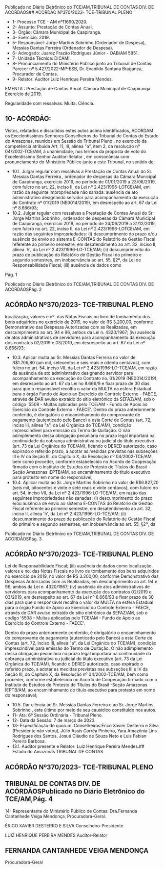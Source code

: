 Publicado  no  Diário  Eletrônico do TCE/AM,TRIBUNAL DE CONTAS DIV. DE ACÓRDÃOS## ACÓRDÃO Nº370/2023- TCE-TRIBUNAL PLENO

- 1- Processo TCE - AM nº11690/2020.
- 2- Assunto: Prestação de Contas Anual.
- 3- Órgão: Câmara Municipal de Caapiranga.
- 4- Exercício: 2019.
- 5- Responsável: Jorge  Martins  Sobrinho  (Ordenador  de  Despesa),  Messias  Dantas Ferreira (Ordenador de Despesa).
- 6- Advogado: Juarez Frazão Rodrigues Júnior - OAB/AM 5851.
- 7- Unidade Técnica: DICAMI.
- 8- Pronunciamento  do  Ministério  Público  junto  ao  Tribunal  de  Contas: Parecer  nº 5.427/2022-MP-ESB, Dr. Evanildo Santana Bragança, Procurador de Contas.
- 9- Relator: Auditor Luiz Henrique Pereira Mendes.

EMENTA : Prestação  de  Contas  Anual. Câmara Municipal de Caapiranga. Exercício de 2019.

Regularidade com ressalvas. Multa. Ciência.

## 10-  ACÓRDÃO:

Vistos, relatados e discutidos estes autos acima identificados, ACORDAM os Excelentíssimos Senhores Conselheiros do Tribunal de Contas do Estado do Amazonas, reunidos em Sessão do Tribunal Pleno , no exercício da competência atribuída Art. 11, III, alínea  "a",  item  2,  da  resolução  nº  04/2002-TCE/AM, à  unanimidade, nos  termos  da proposta  de  voto  do  Excelentíssimo  Senhor  Auditor-Relator , em  consonância com pronunciamento do Ministério Público junto a este Tribunal, no sentido de:

- 10.1. Julgar regular com ressalvas a  Prestação de Contas Anual do Sr. Messias  Dantas  Ferreira , ordenador de despesas  da Câmara Municipal de Caapiranga, exercício 2019, no período de 01/01/2019 a 23/06/2019, com fulcro no art. 22, inciso II, da Lei nº 2.423/1996-LOTCE/AM, em razão da seguinte impropriedade não sanada: ausência de ato administrativo designando servidor para acompanhamento da execução do Contrato nº 01/2019 (NE0014/2019), em desrespeito ao art. 67 da Lei nº 8.666/93;
- 10.2. Julgar regular com ressalvas a  Prestação de Contas Anual do Sr. Jorge Martins Sobrinho , ordenador de despesas da Câmara Municipal de Caapiranga, exercício 2019, no período de 24/06/2019 a 31/12/2019, com fulcro no art. 22, inciso II, da Lei nº 2.423/1996-LOTCE/AM, em razão das seguintes impropriedades: (i) descumprimento do prazo e/ou ausência de envio ao sistema E-CONTAS do Relatório de Gestão Fiscal referente ao primeiro semestre, em desatendimento ao art. 32, inciso II, alínea 'h', da Lei nº 2.423/1996-LO-TCE/AM; (ii) descumprimento  do  prazo  de  publicação  do  Relatório  de  Gestão Fiscal do primeiro e segundo semestres, em inobservância ao art. 55, §2º, da Lei de Responsabilidade Fiscal; (iii) ausência de dados como

Pág. 1

Publicado  no  Diário  Eletrônico do TCE/AM,TRIBUNAL DE CONTAS DIV. DE ACÓRDÃOSPág. 2

## ACÓRDÃO Nº370/2023- TCE-TRIBUNAL PLENO

localização, valores e nº. das Notas Fiscais no livro de tombamento dos bens adquiridos no exercício de 2019, no valor de RS 3.200,00, conforme Demonstrativo das Despesas Autorizadas com as Realizadas,  em  descumprimento  ao  art.  94  e  96,  ambos  da  Lei  n. 4320/1967;  (iv)  ausência  de  atos  administrativos  de  servidores  para acompanhamento da execução dos contratos 02/2019 e 03/2019, em desrespeito ao art. 67 da Lei nº 8.666/93;

- 10.3. Aplicar multa ao Sr. Messias Dantas Ferreira no valor de R$1.706,80 (um mil, setecentos e seis reais e oitenta centavos), com fulcro no art. 54, inciso VII, da Lei nº 2.423/1996-LO-TCE/AM, em razão da ausência de  ato  administrativo  designando  servidor  para  acompanhamento  da execução do Contrato no. 01/2019 (NE0014/2019), em desrespeito ao art. 67  da  Lei  no  8.666/9  e  fixar prazo  de 30  dias para  que  o responsável recolha o valor da MULTA na esfera Estadual para o órgão Fundo de Apoio ao Exercício do Controle Externo - FAECE, através de DAR avulso extraído  do  sítio  eletrônico  da  SEFAZ/AM,  sob  o  código '5508 - Multas aplicadas pelo TCE/AM - Fundo de Apoio ao Exercício do Controle Externo - FAECE'. Dentro do prazo anteriormente conferido, é obrigatório o encaminhamento  do  comprovante  de  pagamento  (autenticado  pelo Banco)  a  esta  Corte  de  Contas  (art.  72,  inciso  III,  alínea  "a",  da  Lei Orgânica  do  TCE/AM),  condição  imprescindível  para  emissão  do Termo de Quitação. O não adimplemento dessa obrigação pecuniária no prazo legal importará na continuidade da cobrança administrativa ou judicial do título executivo (art. 73 da Lei Orgânica do TCE/AM), ficando o  DERED  autorizado,  caso  expirado  o  referido  prazo,  a  adotar  as medidas previstas nas subseções III e IV da Seção III, do Capítulo X, da  Resolução  nº  04/2002-TCE/AM,  bem  como  proceder,  conforme estabelecido  no  Acordo  de  Cooperação  firmado  com  o  Instituto  de Estudos  de  Protesto  de Títulos do Brasil -Seção  Amazonas  IEPTB/AM,  ao  encaminhamento  do  título  executivo  para  protesto  em nome do responsável;
- 10.4. Aplicar multa ao Sr. Jorge Martins Sobrinho no valor de R$6.827,20 (seis mil, oitocentos e vinte e sete reais e vinte centavos), com fulcro no art.  54,  inciso  VII,  da  Lei  nº  2.423/1996-LO-TCE/AM, em  razão  das seguintes  impropriedades  não  sanadas:  (i)  descumprimento  do  prazo e/ou ausência de envio ao sistema E-CONTAS do Relatório de Gestão Fiscal referente ao primeiro semestre, em desatendimento ao art. 32, inciso II, alínea 'h', da Lei nº 2.423/1996-LO-TCE/AM; (ii) descumprimento do prazo de publicação do Relatório de Gestão Fiscal do primeiro e segundo semestres, em inobservância ao art. 55, §2º, da

Publicado  no  Diário  Eletrônico do TCE/AM,TRIBUNAL DE CONTAS DIV. DE ACÓRDÃOSPág. 3

## ACÓRDÃO Nº370/2023- TCE-TRIBUNAL PLENO

Lei de Responsabilidade Fiscal; (iii) ausência de dados como localização,  valores  e  no.  das  Notas  Fiscais  no  livro  de  tombamento dos  bens  adquiridos  no  exercício  de  2019,  no  valor  de  RS  3.200,00, conforme Demonstrativo das Despesas Autorizadas com as Realizadas,  em  descumprimento  ao  art.  94  e  96,  ambos  da  Lei  n. 4320/1967;  (iv)  ausência  de  atos  administrativos  de  servidores  para acompanhamento da execução dos contratos 02/2019 e 03/2019, em desrespeito ao art. 67 da Lei nº 8.666/93  e fixar prazo de 30 dias para que o responsável recolha o valor da MULTA na esfera Estadual para o órgão  Fundo  de  Apoio  ao  Exercício  do  Controle  Externo  -  FAECE, através de DAR avulso extraído do sítio eletrônico da SEFAZ/AM, sob o código '5508 - Multas aplicadas pelo TCE/AM - Fundo de Apoio ao Exercício do Controle Externo - FAECE'.

Dentro do prazo anteriormente conferido, é obrigatório o encaminhamento  do  comprovante  de  pagamento  (autenticado  pelo Banco)  a  esta  Corte  de  Contas  (art.  72,  inciso  III,  alínea  "a",  da  Lei Orgânica  do  TCE/AM),  condição  imprescindível  para  emissão  do Termo de Quitação. O não adimplemento dessa obrigação pecuniária no prazo legal importará na continuidade da cobrança administrativa ou judicial do título executivo (art. 73 da Lei Orgânica do TCE/AM), ficando o  DERED  autorizado,  caso  expirado  o  referido  prazo,  a  adotar  as medidas previstas nas subseções III e IV da Seção III, do Capítulo X, da  Resolução  nº  04/2002-TCE/AM,  bem  como  proceder,  conforme estabelecido  no  Acordo  de  Cooperação  firmado  com  o  Instituto  de Estudos  de  Protesto  de Títulos do Brasil -Seção  Amazonas  IEPTB/AM,  ao  encaminhamento  do  título  executivo  para  protesto  em nome do responsável;

- 10.5. Dar ciência ao Sr. Messias Dantas Ferreira e ao Sr. Jorge Martins Sobrinho , este  último  por  meio  de  seu  causídico  constituído  nos autos.
- 11-  Ata: 6ª Sessão Ordinária - Tribunal Pleno.
- 12-  Data da Sessão: 7 de março de 2023.
- 13-  Especificação do quorum: Conselheiros:Érico Xavier Desterro e Silva (Presidente não votou),  Júlio  Assis  Corrêa  Pinheiro,  Yara  Amazônia  Lins  Rodrigues  dos  Santos, Josué Cláudio de Souza Neto e Luis Fabian Pereira Barbosa.
- 13.1. Auditor presente e Relator: Luiz Henrique Pereira Mendes.## Estado do Amazonas TRIBUNAL DE CONTAS

## ACÓRDÃO Nº370/2023- TCE-TRIBUNAL PLENO

## TRIBUNAL DE CONTAS DIV. DE ACÓRDÃOSPublicado  no  Diário  Eletrônico do TCE/AM,Pág. 4

14-  Representante do Ministério Público de Contas: Dra.Fernanda Cantanhede Veiga Mendonça, Procuradora-Geral.

ÉRICO XAVIER DESTERRO E SILVA Conselheiro-Presidente

LUIZ HENRIQUE PEREIRA MENDES Auditor-Relator

## FERNANDA CANTANHEDE VEIGA MENDONÇA

Procuradora-Geral